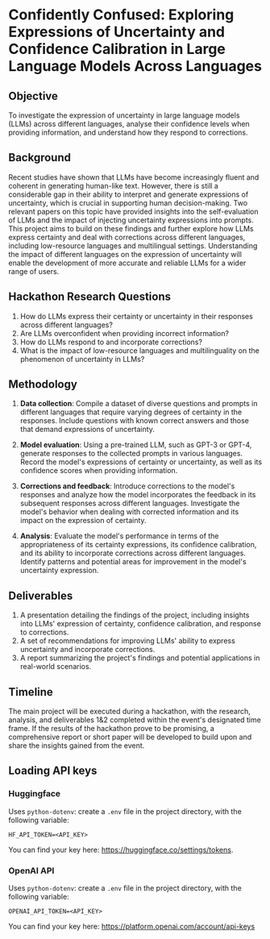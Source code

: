 # Confidently Confused: Exploring Expressions of Uncertainty and Confidence Calibration in Large Language Models Across Languages

## Objective
To investigate the expression of uncertainty in large language models (LLMs) across different languages, analyse their confidence levels when providing information, and understand how they respond to corrections.

## Background
Recent studies have shown that LLMs have become increasingly fluent and coherent in generating human-like text. However, there is still a considerable gap in their ability to interpret and generate expressions of uncertainty, which is crucial in supporting human decision-making. Two relevant papers on this topic have provided insights into the self-evaluation of LLMs and the impact of injecting uncertainty expressions into prompts. This project aims to build on these findings and further explore how LLMs express certainty and deal with corrections across different languages, including low-resource languages and multilingual settings. Understanding the impact of different languages on the expression of uncertainty will enable the development of more accurate and reliable LLMs for a wider range of users.

## Hackathon Research Questions
1. How do LLMs express their certainty or uncertainty in their responses across different languages?
2. Are LLMs overconfident when providing incorrect information?
3. How do LLMs respond to and incorporate corrections?
4. What is the impact of low-resource languages and multilinguality on the phenomenon of uncertainty in LLMs?

## Methodology
1. **Data collection**: Compile a dataset of diverse questions and prompts in different languages that require varying degrees of certainty in the responses. Include questions with known correct answers and those that demand expressions of uncertainty.

2. **Model evaluation**: Using a pre-trained LLM, such as GPT-3 or GPT-4, generate responses to the collected prompts in various languages. Record the model's expressions of certainty or uncertainty, as well as its confidence scores when providing information.

3. **Corrections and feedback**: Introduce corrections to the model's responses and analyze how the model incorporates the feedback in its subsequent responses across different languages. Investigate the model's behavior when dealing with corrected information and its impact on the expression of certainty.

4. **Analysis**: Evaluate the model's performance in terms of the appropriateness of its certainty expressions, its confidence calibration, and its ability to incorporate corrections across different languages. Identify patterns and potential areas for improvement in the model's uncertainty expression.

## Deliverables

1.  A presentation detailing the findings of the project, including insights into LLMs' expression of certainty, confidence calibration, and response to corrections.
2.  A set of recommendations for improving LLMs' ability to express uncertainty and incorporate corrections.
3.  A report summarizing the project's findings and potential applications in real-world scenarios.

## Timeline

The main project will be executed during a hackathon, with the research, analysis, and deliverables 1&2 completed within the event's designated time frame. If the results of the hackathon prove to be promising, a comprehensive report or short paper will be developed to build upon and share the insights gained from the event.


## Loading API keys
### Huggingface
Uses `python-dotenv`: create a `.env` file in the project directory, with the following variable:
```
HF_API_TOKEN=<API_KEY>
```
You can find your key here: https://huggingface.co/settings/tokens.

### OpenAI API
Uses `python-dotenv`: create a `.env` file in the project directory, with the following variable:
```
OPENAI_API_TOKEN=<API_KEY>
```
You can find your key here: https://platform.openai.com/account/api-keys
